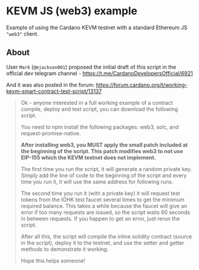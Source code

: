 # KEVM JS (web3) example

Example of using the Cardano KEVM testnet
with a standard Ethereum JS `"web3"` client.

## About

User `Mark` (`@mjackson001`) proposed the initial draft of this script in
the official dev telegram channel - https://t.me/CardanoDevelopersOfficial/6921

And it was also posted in the forum: https://forum.cardano.org/t/working-kevm-smart-contract-test-script/13137

> Ok - anyone interested in a full working example of a contract compile, deploy and test script, you can download the following script.
>
> You need to npm install the following packages: web3, solc, and request-promise-native.
>
> **After installing web3, you MUST apply the small patch included at the beginning of the script.  This patch modifies web3 to not use EIP-155 which the KEVM testnet does not implement.**
> 
> The first time you run the script, it will generate a random private key.  Simply add the line of code to the beginning of the script and every time you run it, it will use the same address for following runs.
> 
> The second time you run it (with a private key) it will request test tokens from the IOHK test faucet several times to get the minimum required balance.  This takes  a while because the faucet will give an error if too many requests are issued, so the script waits 60 seconds in between requests.  If you happen to get an error, just rerun the script.
> 
> After all this, the script will compile the inline solidity contract (source in the script), deploy it to the testnet, and use the setter and getter methods to demonstrate it working.
> 
> Hope this helps someone!